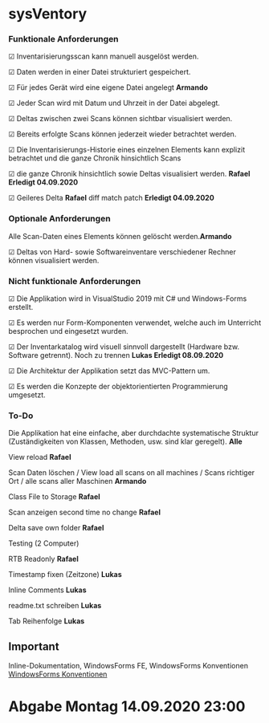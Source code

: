 # sysVentory

### Funktionale Anforderungen
&#9745; Inventarisierungsscan kann manuell ausgelöst werden.

&#9745; Daten werden in einer Datei strukturiert gespeichert.

&#9745; Für jedes Gerät wird eine eigene Datei angelegt **Armando**

&#9745; Jeder Scan wird mit Datum und Uhrzeit in der Datei abgelegt.

&#9745; Deltas zwischen zwei Scans können sichtbar visualisiert werden.

&#9745; Bereits erfolgte Scans können jederzeit wieder betrachtet werden.

&#9745; Die Inventarisierungs-Historie eines einzelnen Elements kann explizit betrachtet und die ganze Chronik hinsichtlich Scans 

&#9745; die ganze Chronik hinsichtlich sowie Deltas visualisiert werden. **Rafael** **Erledigt 04.09.2020**

&#9745; Geileres Delta **Rafael** diff match patch **Erledigt 04.09.2020**

### Optionale Anforderungen
Alle Scan-Daten eines Elements können gelöscht werden.**Armando**

&#9745; Deltas von Hard- sowie Softwareinventare verschiedener Rechner können visualisiert werden.


### Nicht funktionale Anforderungen
&#9745; Die Applikation wird in VisualStudio 2019 mit C# und Windows-Forms erstellt.

&#9745; Es werden nur Form-Komponenten verwendet, welche auch im Unterricht besprochen und eingesetzt wurden.

&#9745; Der Inventarkatalog wird visuell sinnvoll dargestellt (Hardware bzw. Software getrennt). Noch zu trennen **Lukas Erledigt 08.09.2020**

&#9745; Die Architektur der Applikation setzt das MVC-Pattern um.

&#9745; Es werden die Konzepte der objektorientierten Programmierung umgesetzt.

### To-Do
Die Applikation hat eine einfache, aber durchdachte systematische Struktur (Zuständigkeiten von Klassen, Methoden, usw. sind klar geregelt). **Alle**

View reload **Rafael**

Scan Daten löschen / View load all scans on all machines / Scans richtiger Ort / alle scans aller Maschinen **Armando**

Class File to Storage **Rafael**

Scan anzeigen second time no change **Rafael**

Delta save own folder **Rafael**

Testing (2 Computer)

RTB Readonly **Rafael**

Timestamp fixen (Zeitzone) **Lukas**

Inline Comments **Lukas**

readme.txt schreiben **Lukas**

Tab Reihenfolge **Lukas**





## Important
Inline-Dokumentation, WindowsForms FE, WindowsForms Konventionen [WindowsForms Konventionen](https://lernen.zbw.ch/pluginfile.php/49534/mod_resource/content/1/Pr%C3%A4fixe_Form_Komponenten_CSharp.pdf)

# Abgabe Montag 14.09.2020 23:00
